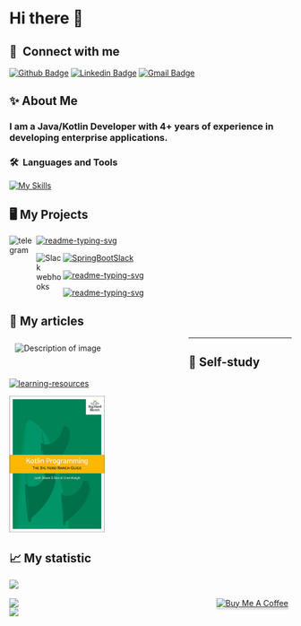# Hi there 👋

## 🔗 &nbsp;**Connect with me**

[![Github Badge](http://img.shields.io/badge/-Github-black?style=flat-square&logo=github&link=https://github.com/joleksiysurovtsev/)](https://github.com/joleksiysurovtsev/)
[![Linkedin Badge](https://img.shields.io/badge/-LinkedIn-blue?style=flat-square&logo=Linkedin&logoColor=white&link=https://www.linkedin.com/in/oleksiy-surovtsev/)](https://www.linkedin.com/in/oleksiy-surovtsev)
[![Gmail Badge](https://img.shields.io/badge/-Gmail-d14836?style=flat-square&logo=Gmail&logoColor=white&link=mailto:defcon.joleksiysurovtsev@gmail.com)](mailto:defcon.joleksiysurovtsev@gmail.com)

## ✨ About Me

### I am a Java/Kotlin Developer with 4+ years of experience in developing enterprise applications.

### 🛠️&nbsp;&nbsp;Languages&nbsp;and&nbsp;Tools

[![My Skills](https://skillicons.dev/icons?i=java,kotlin,spring,html,css,javascript,docker,git,gitlab,gradle,idea,jenkins,kubernetes,md,mysql,postgres,maven,kafka&perline=9)](https://skillicons.dev)

## 🖥️ My Projects

<p align="left">
 <img width="48" src="https://upload.wikimedia.org/wikipedia/commons/thumb/8/82/Telegram_logo.svg/2048px-Telegram_logo.svg.png" alt="telegram" align="left">
<a href="https://github.com/joleksiysurovtsev/currency-bot"><img width="270" src="https://denvercoder1-github-readme-stats.vercel.app/api/pin/?username=joleksiysurovtsev&repo=currency-bot&theme=react&bg_color=1F222E&title_color=F85D7F&hide_border=true&icon_color=F8D866&show_icons=false" alt="readme-typing-svg">   </a>
</p> 
<p align="left" >
    <img width="48" src="https://user-images.githubusercontent.com/5147537/54070671-0a173780-4263-11e9-8946-09ac0e37d8c6.png" alt="Slack webhooks" align="left">
</p>
<p align="left">
   <a href="https://github.com/joleksiysurovtsev/SpringBootSlack"><img width="270" src="https://denvercoder1-github-readme-stats.vercel.app/api/pin/?username=joleksiysurovtsev&repo=SpringBootSlack&theme=react&bg_color=1F222E&title_color=F85D7F&hide_border=true&icon_color=F8D866&show_icons=false" alt="SpringBootSlack">     </a>
</p>

<p align="left">
    <a href="https://github.com/joleksiysurovtsev/Spring-microservices-in-action"><img width="270" src="https://denvercoder1-github-readme-stats.vercel.app/api/pin/?username=joleksiysurovtsev&repo=Spring-microservices-in-action&theme=react&bg_color=1F222E&title_color=F85D7F&hide_border=true&icon_color=F8D866&show_icons=false" alt="readme-typing-svg">   </a>
</p>

<p align="left">
  <a href="https://github.com/joleksiysurovtsev/gradle-version-catalog-example"><img width="270" src="https://denvercoder1-github-readme-stats.vercel.app/api/pin/?username=joleksiysurovtsev&repo=gradle-version-catalog-example&theme=react&bg_color=1F222E&title_color=F85D7F&hide_border=true&icon_color=F8D866&show_icons=false" alt="readme-typing-svg">   </a>
</p>

## 📰 My articles

<a href="https://medium.com/@joleksiysurovtsev/gradle-version-catalog-simplifying-dependency-management-between-independent-projects-4a8e8dd2cbe0"> <img src="https://miro.medium.com/v2/resize:fit:828/format:webp/1*0jRG4hrnn18WSjxE8A5AHA.png" alt="Description of image" width="300" style="float: left; margin: 10px;">
</a>

---

## 📝 Self-study

<p align="left">
   <a href="https://github.com/joleksiysurovtsev/learning-resources"><img width="270" src="https://denvercoder1-github-readme-stats.vercel.app/api/pin/?username=joleksiysurovtsev&repo=learning-resources&theme=react&bg_color=1F222E&title_color=F85D7F&hide_border=true&icon_color=F8D866&show_icons=false" alt="learning-resources">     </a>
</p>

 <p align="left">
    <a href="https://github.com/joleksiysurovtsev/Kotlin-Programming-The-Big-Nerd-Ranch-Guide-by-Josh-Skeen-and-David-Greenhalgh">
    <img width="170" src="https://github.com/joleksiysurovtsev/Kotlin-Programming-The-Big-Nerd-Ranch-Guide-by-Josh-Skeen-and-David-Greenhalgh/blob/main/img/title.png" alt="Kotlin-Programming">     </a>
 </p>

## 📈 My statistic

![](http://github-profile-summary-cards.vercel.app/api/cards/profile-details?username=joleksiysurovtsev&theme=dracula) <br>

<a href="https://github.com/anuraghazra/github-readme-stats">
  <img align="left" width="370" src="https://github-readme-stats.vercel.app/api?username=joleksiysurovtsev&show_icons=true&theme=dracula" />
</a>
<a href="https://github.com/anuraghazra/convoychat">
  <img align="left" width="370" src="https://github-readme-stats.vercel.app/api/top-langs/?username=joleksiysurovtsev&layout=compact&theme=dracula" />
</a>


 <p align="left">
<a href="https://www.buymeacoffee.com/oleksiysur" target="_blank"><img src="https://www.buymeacoffee.com/assets/img/custom_images/orange_img.png" alt="Buy Me A Coffee" style="height: 41px !important;width: 174px !important;box-shadow: 0px 3px 2px 0px rgba(190, 190, 190, 0.5) !important;-webkit-box-shadow: 0px 3px 2px 0px rgba(190, 190, 190, 0.5) !important;" ></a>
</p>
